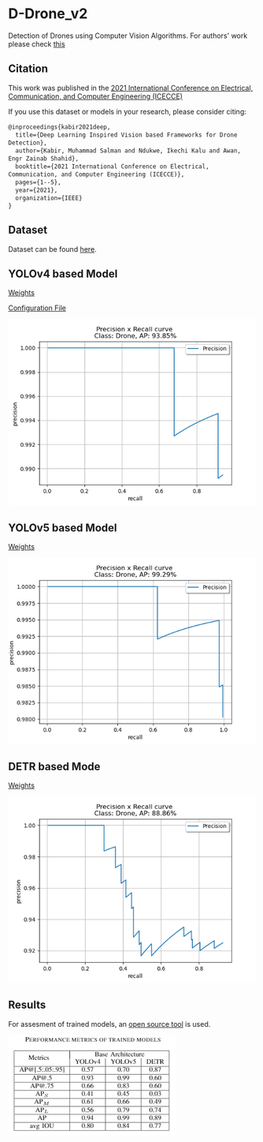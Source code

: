 # D-Drone_v2
Detection of Drones using Computer Vision Algorithms. For authors' work please check [this](https://drive.google.com/drive/folders/1vG3jHhi2Dll3LTjVs1JgIu_Q_ApfqmmU?usp=sharing)

## Citation
This work was published in the [2021 International Conference on Electrical, Communication, and Computer Engineering (ICECCE)](https://ieeexplore.ieee.org/document/9514124)

If you use this dataset or models in your research, please consider citing:
```
@inproceedings{kabir2021deep,
  title={Deep Learning Inspired Vision based Frameworks for Drone Detection},
  author={Kabir, Muhammad Salman and Ndukwe, Ikechi Kalu and Awan, Engr Zainab Shahid},
  booktitle={2021 International Conference on Electrical, Communication, and Computer Engineering (ICECCE)},
  pages={1--5},
  year={2021},
  organization={IEEE}
}
```
## Dataset
Dataset can be found [here](https://drive.google.com/drive/u/0/folders/1KiBPO2Qt83Ib006UuTwqXILtGL5PQQ0t).

## YOLOv4 based Model
[Weights](https://drive.google.com/drive/folders/1fdvTFaNFcOWci3WwGg3fq73dYZCW5T-E?usp=sharing)

[Configuration File](https://drive.google.com/file/d/1Q3JIutyfKaLQxmqMj0U4cBGD_MytwzxE/view?usp=sharing)

![img](Output/Drone_yolov4.png)

## YOLOv5 based Model
[Weights](https://drive.google.com/drive/folders/1DRfwhvORCbbj0xlCve6vZPO7O2ROrzXB?usp=sharing)

![img](Output/Drone_yolov5.png)
 
## DETR based Mode
[Weights](https://drive.google.com/file/d/1tI9QOcaPlDm-kytRQ5kyp6SaM9BAF8OS/view?usp=sharing)

![img](Output/Drone_detr.png)

## Results
For assesment of trained models, an [open source tool](https://github.com/rafaelpadilla/review_object_detection_metrics) is used.

![img](Output/metrics.PNG)

